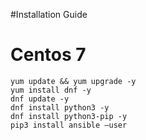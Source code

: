 #Installation Guide


# Centos 7

```
yum update && yum upgrade -y
yum install dnf -y
dnf update -y
dnf install python3 -y
dnf install python3-pip -y
pip3 install ansible –user
```
